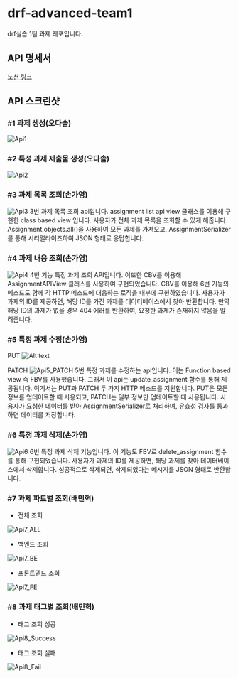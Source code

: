 # drf-advanced-team1
drf실습 1팀 과제 레포입니다.



## API 명세서
[노션 링크](https://purple-channel-bb4.notion.site/API-2307c95918714315be37ae837ceb0b89)


## API 스크린샷
### #1 과제 생성(오다솔)
![Api1](<https://github.com/likelion-Inha-12/drf-advanced-team1/blob/main/images/api1.png>)



### #2 특정 과제 제출물 생성(오다솔)
![Api2](<https://github.com/likelion-Inha-12/drf-advanced-team1/blob/main/images/api2.png>)



### #3 과제 목록 조회(손가영)
![Api3](<https://github.com/likelion-Inha-12/drf-advanced-team1/blob/main/images/api3.png>)
3번 과제 목록 조회 api입니다.
assignment list api view 클래스를 이용해 구현한 class based view 입니다.
사용자가 전체 과제 목록을 조회할 수 있게 해줍니다. Assignment.objects.all()을 사용하여 모든 과제를 가져오고, AssignmentSerializer를 통해 시리얼라이즈하여 JSON 형태로 응답합니다.


### #4 과제 내용 조회(손가영)
![Api4](<https://github.com/likelion-Inha-12/drf-advanced-team1/blob/main/images/api4.png>)
4번 기능 특정 과제 조회 API입니다. 
이또한 CBV를 이용해 AssignmentAPIView 클래스를 사용하여 구현되었습니다.
CBV를 이용해 6번 기능의 메소드도 함께 각 HTTP 메소드에 대응하는 로직을 내부에 구현하였습니다. 사용자가 과제의 ID를 제공하면, 해당 ID를 가진 과제를 데이터베이스에서 찾아 반환합니다. 만약 해당 ID의 과제가 없을 경우 404 에러를 반환하여, 요청한 과제가 존재하지 않음을 알려줍니다.



### #5 특정 과제 수정(손가영)
PUT
![Alt text](images/api5_put.png)

PATCH
![Api5_PATCH](<https://github.com/likelion-Inha-12/drf-advanced-team1/blob/main/images/api5.png>)
5번 특정 과제를 수정하는 api입니다.
이는 Function based view 즉 FBV를 사용했습니다. 그래서 이 api는 update_assignment 함수를 통해 제공됩니다. 여기서는 PUT과 PATCH 두 가지 HTTP 메소드를 지원합니다. PUT은 모든 정보를 업데이트할 때 사용되고, PATCH는 일부 정보만 업데이트할 때 사용됩니다. 사용자가 요청한 데이터를 받아 AssignmentSerializer로 처리하며, 유효성 검사를 통과하면 데이터를 저장합니다.


### #6 특정 과제 삭제(손가영)
![Api6](https://github.com/likelion-Inha-12/drf-advanced-team1/blob/main/images/api6.png)
6번 특정 과제 삭제 기능입니다. 이 기능도 FBV로 delete_assignment 함수를 통해 구현되었습니다. 사용자가 과제의 ID를 제공하면, 해당 과제를 찾아 데이터베이스에서 삭제합니다. 성공적으로 삭제되면, 삭제되었다는 메시지를 JSON 형태로 반환합니다.


### #7 과제 파트별 조회(배민혁)
- 전체 조회

![Api7_ALL](https://github.com/likelion-Inha-12/drf-advanced-team1/blob/main/images/api7_ALL.png)

- 백엔드 조회 

![Api7_BE](https://github.com/likelion-Inha-12/drf-advanced-team1/blob/main/images/api7_BE.png)

- 프론트엔드 조회  

![Api7_FE](https://github.com/likelion-Inha-12/drf-advanced-team1/blob/main/images/api7_FE.png)



### #8 과제 태그별 조회(배민혁)
- 태그 조회 성공  

![Api8_Success](https://github.com/likelion-Inha-12/drf-advanced-team1/blob/main/images/api8_성공.png)

- 태그 조회 실패  

![Api8_Fail](https://github.com/likelion-Inha-12/drf-advanced-team1/blob/main/images/api8_실패.png)

